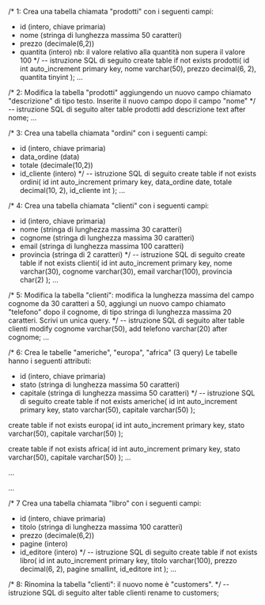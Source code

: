 /* 1:
Crea una tabella chiamata "prodotti" con i seguenti campi:
- id (intero, chiave primaria)
- nome (stringa di lunghezza massima 50 caratteri)
- prezzo (decimale(6,2))
- quantita (intero)
nb: il valore relativo alla quantità non supera il valore 100
*/
-- istruzione SQL di seguito
create table if not exists prodotti(
id int auto_increment primary key,
nome varchar(50),
prezzo decimal(6, 2),
quantita tinyint
);
...

/* 2:
Modifica la tabella "prodotti" aggiungendo un nuovo campo chiamato "descrizione" di tipo testo.
Inserite il nuovo campo dopo il campo "nome"
*/
-- istruzione SQL di seguito
alter table prodotti
add descrizione text
after nome;
...

/* 3:
Crea una tabella chiamata "ordini" con i seguenti campi:
- id (intero, chiave primaria)
- data_ordine (data)
- totale (decimale(10,2))
- id_cliente (intero)
*/
-- istruzione SQL di seguito
create table if not exists ordini(
id int auto_increment primary key,
data_ordine date,
totale decimal(10, 2),
id_cliente int
);
...

/* 4:
Crea una tabella chiamata "clienti" con i seguenti campi:
- id (intero, chiave primaria)
- nome (stringa di lunghezza massima 30 caratteri)
- cognome (stringa di lunghezza massima 30 caratteri)
- email (stringa di lunghezza massima 100 caratteri)
- provincia (stringa di 2 caratteri)
*/
-- istruzione SQL di seguito
create table if not exists clienti(
id int auto_increment primary key,
nome varchar(30),
cognome varchar(30),
email varchar(100),
provincia char(2)
);
...

/* 5:
Modifica la tabella "clienti":
modifica la lunghezza massima del campo cognome da 30 caratteri a 50, 
aggiungi un nuovo campo chiamato "telefono" dopo il cognome, di tipo stringa di lunghezza massima 20 caratteri.
Scrivi un unica query.
*/
-- istruzione SQL di seguito
alter table clienti
modify cognome varchar(50),
add telefono varchar(20)
after cognome;
...

/* 6:
Crea le tabelle "americhe", "europa", "africa" (3 query)
Le tabelle hanno i seguenti attributi:
- id (intero, chiave primaria)
- stato (stringa di lunghezza massima 50 caratteri)
- capitale (stringa di lunghezza massima 50 caratteri)
*/
-- istruzione SQL di seguito
create table if not exists americhe(
id int auto_increment primary key,
stato varchar(50),
capitale varchar(50)
);

create table if not exists europa(
id int auto_increment primary key,
stato varchar(50),
capitale varchar(50)
);

create table if not exists africa(
id int auto_increment primary key,
stato varchar(50),
capitale varchar(50)
);
...

...

...

/* 7
Crea una tabella chiamata "libro" con i seguenti campi:
- id (intero, chiave primaria)
- titolo (stringa di lunghezza massima 100 caratteri)
- prezzo (decimale(6,2))
- pagine (intero)
- id_editore (intero)
*/
-- istruzione SQL di seguito
create table if not exists libro(
id int auto_increment primary key,
titolo varchar(100),
prezzo decimal(6, 2),
pagine smallint,
id_editore int
);
...

/* 8:
Rinomina la tabella "clienti": il nuovo nome è "customers".
*/
-- istruzione SQL di seguito
alter table clienti rename to customers;
